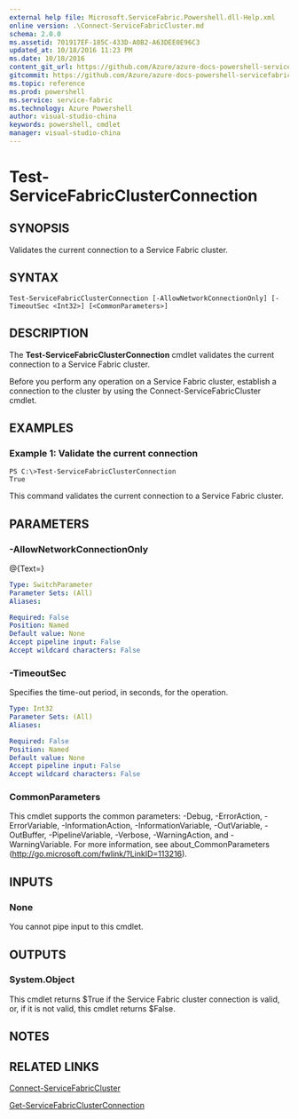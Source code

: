```yaml
---
external help file: Microsoft.ServiceFabric.Powershell.dll-Help.xml
online version: .\Connect-ServiceFabricCluster.md
schema: 2.0.0
ms.assetid: 701917EF-185C-433D-A0B2-A63DEE0E96C3
updated_at: 10/18/2016 11:23 PM
ms.date: 10/18/2016
content_git_url: https://github.com/Azure/azure-docs-powershell-servicefabric/blob/master/Service-Fabric-cmdlets/ServiceFabric/v3.1/Test-ServiceFabricClusterConnection.md
gitcommit: https://github.com/Azure/azure-docs-powershell-servicefabric/blob/a1c583c96910e336e02325104794c31c6626c552/Service-Fabric-cmdlets/ServiceFabric/v3.1/Test-ServiceFabricClusterConnection.md
ms.topic: reference
ms.prod: powershell
ms.service: service-fabric
ms.technology: Azure Powershell
author: visual-studio-china
keywords: powershell, cmdlet
manager: visual-studio-china
---
```


# Test-ServiceFabricClusterConnection

## SYNOPSIS
Validates the current connection to a Service Fabric cluster.

## SYNTAX

```
Test-ServiceFabricClusterConnection [-AllowNetworkConnectionOnly] [-TimeoutSec <Int32>] [<CommonParameters>]
```

## DESCRIPTION
The **Test-ServiceFabricClusterConnection** cmdlet validates the current connection to a Service Fabric cluster.

Before you perform any operation on a Service Fabric cluster, establish a connection to the cluster by using the Connect-ServiceFabricCluster cmdlet.

## EXAMPLES

### Example 1: Validate the current connection
```
PS C:\>Test-ServiceFabricClusterConnection
True
```

This command validates the current connection to a Service Fabric cluster.

## PARAMETERS

### -AllowNetworkConnectionOnly
@{Text=}

```yaml
Type: SwitchParameter
Parameter Sets: (All)
Aliases: 

Required: False
Position: Named
Default value: None
Accept pipeline input: False
Accept wildcard characters: False
```

### -TimeoutSec
Specifies the time-out period, in seconds, for the operation.

```yaml
Type: Int32
Parameter Sets: (All)
Aliases: 

Required: False
Position: Named
Default value: None
Accept pipeline input: False
Accept wildcard characters: False
```

### CommonParameters
This cmdlet supports the common parameters: -Debug, -ErrorAction, -ErrorVariable, -InformationAction, -InformationVariable, -OutVariable, -OutBuffer, -PipelineVariable, -Verbose, -WarningAction, and -WarningVariable. For more information, see about_CommonParameters (http://go.microsoft.com/fwlink/?LinkID=113216).

## INPUTS

### None
You cannot pipe input to this cmdlet.

## OUTPUTS

### System.Object
This cmdlet returns $True if the Service Fabric cluster connection is valid, or, if it is not valid, this cmdlet returns $False.

## NOTES

## RELATED LINKS

[Connect-ServiceFabricCluster](.\Connect-ServiceFabricCluster.md)

[Get-ServiceFabricClusterConnection](.\Get-ServiceFabricClusterConnection.md)


